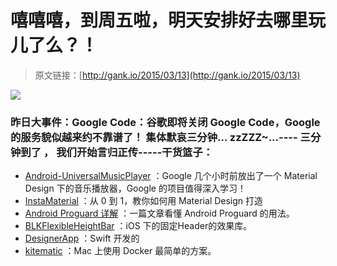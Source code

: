 # 嘻嘻嘻，到周五啦，明天安排好去哪里玩儿了么？！

> 原文链接：[http://gank.io/2015/03/13](http://gank.io/2015/03/13)

![](http://g2.ykimg.com/1100641F4654BF5F2386DC053EF5BB6E881E66-B8D3-4DF8-D183-10F0356F3D40)

### 昨日大事件：Google Code：谷歌即将关闭 Google Code，Google的服务貌似越来约不靠谱了！ 集体默哀三分钟... zzZZZ~...---- 三分钟到了 ， 我们开始言归正传-----干货篮子：

* [Android-UniversalMusicPlayer](https://github.com/googlesamples/android) ：Google 几个小时前放出了一个 Material Design 下的音乐播放器，Google 的项目值得深入学习！
* [InstaMaterial](http://frogermcs.github.io/Instagram) ：从 0 到 1，教你如何用 Material Design 打造
* [Android Proguard 详解](http://www.codeceo.com/article/android) ：一篇文章看懂 Android Proguard 的用法。
* [BLKFlexibleHeightBar](https://github.com/bryankeller/BLKFlexibleHeightBar) ：iOS 下的固定Header的效果库。
* [DesignerApp](https://github.com/MengTo/DesignerNewsApp) ：Swift 开发的&nbsp;
* [kitematic](https://github.com/kitematic/kitematic) ：Mac 上使用 Docker 最简单的方案。

